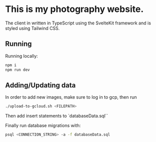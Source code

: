 # This is my photography website.

The client in written in TypeScript using the SvelteKit framework and is styled using Tailwind CSS.

## Running

Running locally:

```bash
npm i
npm run dev
```

## Adding/Updating data

In order to add new images, make sure to log in to gcp, then run

```bash
./upload-to-gcloud.sh <FILEPATH>
```

Then add insert statements to `databaseData.sql``

Finally run database migrations with:

```bash
psql <CONNECTION_STRING> -a -f databaseData.sql
```
